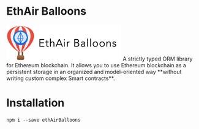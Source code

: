 # EthAir Balloons
<img src="logo_official.png" width="300">
A strictly typed ORM library for Ethereum blockchain.
It allows you to use Ethereum blockchain as a persistent storage in
an organized and model-oriented way **without writing custom complex Smart contracts**.

# Installation
```
npm i --save ethAirBalloons
```